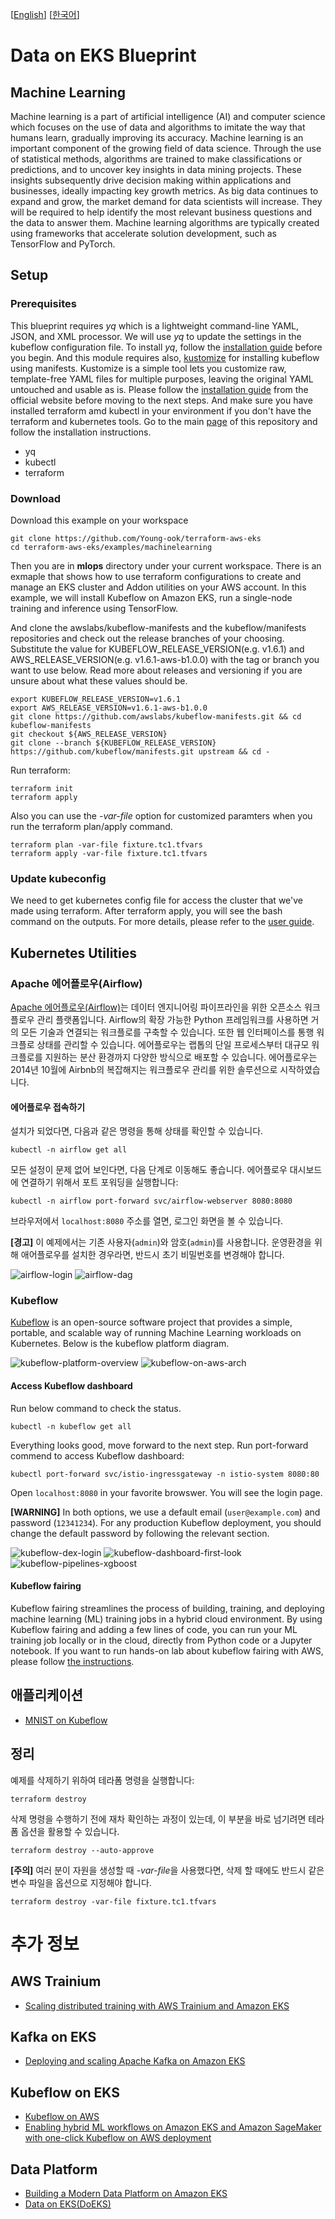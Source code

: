 [[English](README.md)] [[한국어](README.ko.md)]

# Data on EKS Blueprint
## Machine Learning
Machine learning is a part of artificial intelligence (AI) and computer science which focuses on the use of data and algorithms to imitate the way that humans learn, gradually improving its accuracy. Machine learning is an important component of the growing field of data science. Through the use of statistical methods, algorithms are trained to make classifications or predictions, and to uncover key insights in data mining projects. These insights subsequently drive decision making within applications and businesses, ideally impacting key growth metrics. As big data continues to expand and grow, the market demand for data scientists will increase. They will be required to help identify the most relevant business questions and the data to answer them. Machine learning algorithms are typically created using frameworks that accelerate solution development, such as TensorFlow and PyTorch.

## Setup
### Prerequisites
This blueprint requires *yq* which is a lightweight command-line YAML, JSON, and XML processor. We will use *yq* to update the settings in the kubeflow configuration file. To install *yq*, follow the [installation guide](https://github.com/mikefarah/yq#install) before you begin. And this module requires also, [kustomize](https://kustomize.io/) for installing kubeflow using manifests. Kustomize is a simple tool lets you customize raw, template-free YAML files for multiple purposes, leaving the original YAML untouched and usable as is. Please follow the [installation guide](https://kubectl.docs.kubernetes.io/installation/kustomize/binaries/) from the official website before moving to the next steps. And make sure you have installed terraform amd kubectl in your environment if you don't have the terraform and kubernetes tools. Go to the main [page](https://github.com/Young-ook/terraform-aws-eks) of this repository and follow the installation instructions.

* yq
* kubectl
* terraform

### Download
Download this example on your workspace
```
git clone https://github.com/Young-ook/terraform-aws-eks
cd terraform-aws-eks/examples/machinelearning
```

Then you are in **mlops** directory under your current workspace. There is an exmaple that shows how to use terraform configurations to create and manage an EKS cluster and Addon utilities on your AWS account. In this example, we will install Kubeflow on Amazon EKS, run a single-node training and inference using TensorFlow.

And clone the awslabs/kubeflow-manifests and the kubeflow/manifests repositories and check out the release branches of your choosing. Substitute the value for KUBEFLOW_RELEASE_VERSION(e.g. v1.6.1) and AWS_RELEASE_VERSION(e.g. v1.6.1-aws-b1.0.0) with the tag or branch you want to use below. Read more about releases and versioning if you are unsure about what these values should be.

```
export KUBEFLOW_RELEASE_VERSION=v1.6.1
export AWS_RELEASE_VERSION=v1.6.1-aws-b1.0.0
git clone https://github.com/awslabs/kubeflow-manifests.git && cd kubeflow-manifests
git checkout ${AWS_RELEASE_VERSION}
git clone --branch ${KUBEFLOW_RELEASE_VERSION} https://github.com/kubeflow/manifests.git upstream && cd -
```

Run terraform:
```
terraform init
terraform apply
```
Also you can use the *-var-file* option for customized paramters when you run the terraform plan/apply command.
```
terraform plan -var-file fixture.tc1.tfvars
terraform apply -var-file fixture.tc1.tfvars
```

### Update kubeconfig
We need to get kubernetes config file for access the cluster that we've made using terraform. After terraform apply, you will see the bash command on the outputs. For more details, please refer to the [user guide](https://github.com/Young-ook/terraform-aws-eks#generate-kubernetes-config).


## Kubernetes Utilities
### Apache 에어플로우(Airflow)
[Apache 에어플로우(Airflow)](https://airflow.apache.org/)는 데이터 엔지니어링 파이프라인을 위한 오픈소스 워크플로우 관리 플랫폼입니다. Airflow의 확장 가능한 Python 프레임워크를 사용하면 거의 모든 기술과 연결되는 워크플로를 구축할 수 있습니다. 또한 웹 인터페이스를 통행 워크플로 상태를 관리할 수 있습니다. 에어플로우는 랩톱의 단일 프로세스부터 대규모 워크플로를 지원하는 분산 환경까지 다양한 방식으로 배포할 수 있습니다. 에어플로우는 2014년 10월에 Airbnb의 복잡해지는 워크플로우 관리를 위한 솔루션으로 시작하였습니다.

#### 에어플로우 접속하기
설치가 되었다면, 다음과 같은 명령을 통해 상태를 확인할 수 있습니다.
```
kubectl -n airflow get all
```

모든 설정이 문제 없어 보인다면, 다음 단계로 이동해도 좋습니다. 에어플로우 대시보드에 연결하기 위해서 포트 포워딩을 실행합니다:
```
kubectl -n airflow port-forward svc/airflow-webserver 8080:8080
```

브라우저에서 `localhost:8080` 주소를 열면, 로그인 화면을 볼 수 있습니다.

**[경고]** 이 예제에서는 기존 사용자(`admin`)와 암호(`admin`)를 사용합니다. 운영환경을 위해 애어플로우를 설치한 경우라면, 반드시 초기 비밀번호를 변경해야 합니다.

![airflow-login](../../images/airflow-login.png)
![airflow-dag](../../images/airflow-dag.png)

### Kubeflow
[Kubeflow](https://www.kubeflow.org/) is an open-source software project that provides a simple, portable, and scalable way of running Machine Learning workloads on Kubernetes. Below is the kubeflow platform diagram.

![kubeflow-platform-overview](../../images/kubeflow-platform-overview.png)
![kubeflow-on-aws-arch](../../images/kubeflow-on-aws-arch.png)

#### Access Kubeflow dashboard
Run below command to check the status.
```
kubectl -n kubeflow get all
```

Everything looks good, move forward to the next step. Run port-forward commend to access Kubeflow dashboard:
```
kubectl port-forward svc/istio-ingressgateway -n istio-system 8080:80
```

Open `localhost:8080` in your favorite browswer. You will see the login page.

**[WARNING]** In both options, we use a default email (`user@example.com`) and password (`12341234`). For any production Kubeflow deployment, you should change the default password by following the relevant section.

![kubeflow-dex-login](../../images/kubeflow-dex-login.png)
![kubeflow-dashboard-first-look](../../images/kubeflow-dashboard-first-look.png)
![kubeflow-pipelines-xgboost](../../images/kubeflow-pipelines-xgboost.png)

#### Kubeflow fairing
Kubeflow fairing streamlines the process of building, training, and deploying machine learning (ML) training jobs in a hybrid cloud environment. By using Kubeflow fairing and adding a few lines of code, you can run your ML training job locally or in the cloud, directly from Python code or a Jupyter notebook. If you want to run hands-on lab about kubeflow fairing with AWS, please follow [the instructions](https://www.eksworkshop.com/advanced/420_kubeflow/fairing/).


## 애플리케이션
- [MNIST on Kubeflow](./apps/README.md#mnist-on-kubeflow)

## 정리
예제를 삭제하기 위하여 테라폼 명령을 실행합니다:
```
terraform destroy
```

삭제 명령을 수행하기 전에 재차 확인하는 과정이 있는데, 이 부분을 바로 넘기려면 테라폼 옵션을 활용할 수 있습니다.
```
terraform destroy --auto-approve
```

**[주의]** 여러 분이 자원을 생성할 때 *-var-file*을 사용했다면, 삭제 할 때에도 반드시 같은 변수 파일을 옵션으로 지정해야 합니다.
```
terraform destroy -var-file fixture.tc1.tfvars
```

# 추가 정보
## AWS Trainium
- [Scaling distributed training with AWS Trainium and Amazon EKS](https://aws.amazon.com/blogs/machine-learning/scaling-distributed-training-with-aws-trainium-and-amazon-eks/)

## Kafka on EKS
- [Deploying and scaling Apache Kafka on Amazon EKS](https://aws.amazon.com/blogs/containers/deploying-and-scaling-apache-kafka-on-amazon-eks/)

## Kubeflow on EKS
- [Kubeflow on AWS](https://awslabs.github.io/kubeflow-manifests/docs/about/)
- [Enabling hybrid ML workflows on Amazon EKS and Amazon SageMaker with one-click Kubeflow on AWS deployment](https://aws.amazon.com/blogs/machine-learning/enabling-hybrid-ml-workflows-on-amazon-eks-and-amazon-sagemaker-with-one-click-kubeflow-on-aws-deployment/)

## Data Platform
- [Building a Modern Data Platform on Amazon EKS](https://youtu.be/7AHuMNqbR7o)
- [Data on EKS(DoEKS)](https://awslabs.github.io/data-on-eks/docs/introduction/intro)
